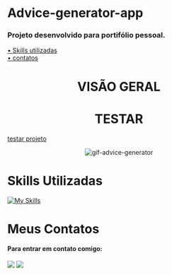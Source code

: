 # Advice-generator-app
### Projeto desenvolvido para portifólio pessoal.

 <a href="#skills">• Skills utilizadas</a>
 <br>
 <a href="#contatos">• contatos</a>

<h1 align="center">VISÃO GERAL</h1>

<P align="center"></p>
<h1 align="center"> TESTAR</h1>

<a href="https://rodrigues-gustavo.github.io/Advice-generator-app/">testar projeto</a>


<div align="center">

![gif-advice-generator](https://user-images.githubusercontent.com/102608021/197421608-1ef025c1-c6dd-4a45-a905-1e152631246f.gif)

</div>

<h1 id="skills">Skills Utilizadas</h1>

[![My Skills](https://skillicons.dev/icons?i=html,css,javascript)](https://skillicons.dev)


<h1 id="contatos">Meus Contatos</h1>

#### Para entrar em contato comigo:

 <div>
   <a href = "https://gustavorr001@gmail.com"><img src="https://img.shields.io/badge/-Gmail-%23333?style=for-the-badge&logo=gmail&logoColor=white" target="_blank"></a>
   <a href="https://www.linkedin.com/in/gusta-rodrigues" target="_blank"><img src="https://img.shields.io/badge/-LinkedIn-%230077B5?style=for-the-badge&logo=linkedin&logoColor=white" target="_blank"></a>
</div>
